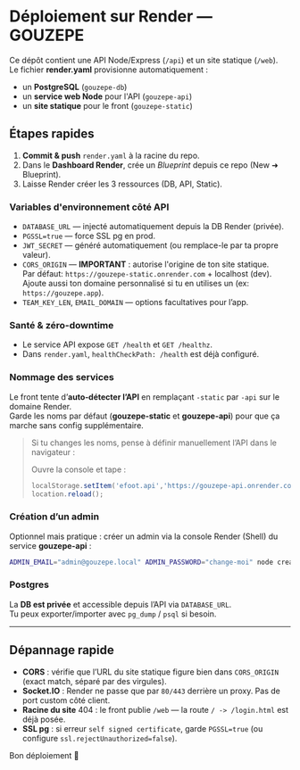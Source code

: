 # Déploiement sur Render — GOUZEPE

Ce dépôt contient une API Node/Express (`/api`) et un site statique (`/web`).  
Le fichier **render.yaml** provisionne automatiquement :

- un **PostgreSQL** (`gouzepe-db`)
- un **service web Node** pour l'API (`gouzepe-api`)
- un **site statique** pour le front (`gouzepe-static`)

## Étapes rapides

1. **Commit & push** `render.yaml` à la racine du repo.
2. Dans le **Dashboard Render**, crée un *Blueprint* depuis ce repo (New ➜ Blueprint).  
3. Laisse Render créer les 3 ressources (DB, API, Static).

### Variables d'environnement côté API
- `DATABASE_URL` — injecté automatiquement depuis la DB Render (privée).
- `PGSSL=true` — force SSL pg en prod.
- `JWT_SECRET` — généré automatiquement (ou remplace-le par ta propre valeur).
- `CORS_ORIGIN` — **IMPORTANT** : autorise l'origine de ton site statique.  
  Par défaut: `https://gouzepe-static.onrender.com` + localhost (dev).  
  Ajoute aussi ton domaine personnalisé si tu en utilises un (ex: `https://gouzepe.app`).
- `TEAM_KEY_LEN`, `EMAIL_DOMAIN` — options facultatives pour l’app.

### Santé & zéro-downtime
- Le service API expose `GET /health` et `GET /healthz`.
- Dans `render.yaml`, `healthCheckPath: /health` est déjà configuré.

### Nommage des services
Le front tente d’**auto‑détecter l’API** en remplaçant `-static` par `-api` sur le domaine Render.  
Garde les noms par défaut (**gouzepe-static** et **gouzepe-api**) pour que ça marche sans config supplémentaire.

> Si tu changes les noms, pense à définir manuellement l’API dans le navigateur :
>
> Ouvre la console et tape :
>
> ```js
> localStorage.setItem('efoot.api','https://gouzepe-api.onrender.com');
> location.reload();
> ```

### Création d’un admin
Optionnel mais pratique : créer un admin via la console Render (Shell) du service **gouzepe-api** :

```bash
ADMIN_EMAIL="admin@gouzepe.local" ADMIN_PASSWORD="change-moi" node create_admin.js
```

### Postgres
La **DB est privée** et accessible depuis l’API via `DATABASE_URL`.  
Tu peux exporter/importer avec `pg_dump` / `psql` si besoin.

---

## Dépannage rapide

- **CORS** : vérifie que l’URL du site statique figure bien dans `CORS_ORIGIN` (exact match, séparé par des virgules).  
- **Socket.IO** : Render ne passe que par `80/443` derrière un proxy. Pas de port custom côté client.  
- **Racine du site** 404 : le front publie `/web` — la route `/ -> /login.html` est déjà posée.
- **SSL pg** : si erreur `self signed certificate`, garde `PGSSL=true` (ou configure `ssl.rejectUnauthorized=false`).

Bon déploiement 🚀
